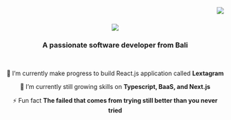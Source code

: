 <img align="right" src="https://visitor-badge.laobi.icu/badge?page_id=lexyerresta.lexyerresta" />

<h1 align="center">
    <img src="https://readme-typing-svg.herokuapp.com/?font=Righteous&size=35&center=true&vCenter=true&width=500&height=70&duration=4000&lines=Hi+There!+👋;+I'm+Lexy+Erresta!;" />
</h1>

<h3 align="center">A passionate software developer from Bali</h3>

<br/>

<div align="center">
 
🔭 I’m currently make progress to build React.js application called **Lextagram**
 
🌱 I’m currently still growing skills on **Typescript, BaaS, and Next.js**

⚡ Fun fact **The failed that comes from trying still better than you never tried**

 </div>
